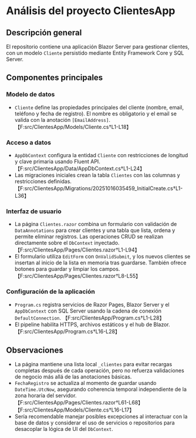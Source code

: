 # Análisis del proyecto ClientesApp

## Descripción general
El repositorio contiene una aplicación Blazor Server para gestionar clientes, con un modelo `Cliente` persistido mediante Entity Framework Core y SQL Server.

## Componentes principales

### Modelo de datos
- `Cliente` define las propiedades principales del cliente (nombre, email, teléfono y fecha de registro). El nombre es obligatorio y el email se valida con la anotación `[EmailAddress]`. 【F:src/ClientesApp/Models/Cliente.cs†L1-L18】

### Acceso a datos
- `AppDbContext` configura la entidad `Cliente` con restricciones de longitud y clave primaria usando Fluent API. 【F:src/ClientesApp/Data/AppDbContext.cs†L1-L24】
- Las migraciones iniciales crean la tabla `Clientes` con las columnas y restricciones definidas. 【F:src/ClientesApp/Migrations/20251016035459_InitialCreate.cs†L1-L36】

### Interfaz de usuario
- La página `Clientes.razor` combina un formulario con validación de `DataAnnotations` para crear clientes y una tabla que lista, ordena y permite eliminar registros. Las operaciones CRUD se realizan directamente sobre el `DbContext` inyectado. 【F:src/ClientesApp/Pages/Clientes.razor†L1-L94】
- El formulario utiliza `EditForm` con `OnValidSubmit`, y los nuevos clientes se insertan al inicio de la lista en memoria tras guardarse. También ofrece botones para guardar y limpiar los campos. 【F:src/ClientesApp/Pages/Clientes.razor†L8-L55】

### Configuración de la aplicación
- `Program.cs` registra servicios de Razor Pages, Blazor Server y el `AppDbContext` con SQL Server usando la cadena de conexión `DefaultConnection`. 【F:src/ClientesApp/Program.cs†L1-L28】
- El pipeline habilita HTTPS, archivos estáticos y el hub de Blazor. 【F:src/ClientesApp/Program.cs†L16-L28】

## Observaciones
- La página mantiene una lista local `_clientes` para evitar recargas completas después de cada operación, pero no refuerza validaciones de negocio más allá de las anotaciones básicas.
- `FechaRegistro` se actualiza al momento de guardar usando `DateTime.UtcNow`, asegurando coherencia temporal independiente de la zona horaria del servidor. 【F:src/ClientesApp/Pages/Clientes.razor†L61-L68】【F:src/ClientesApp/Models/Cliente.cs†L16-L17】
- Sería recomendable manejar posibles excepciones al interactuar con la base de datos y considerar el uso de servicios o repositorios para desacoplar la lógica de UI del `DbContext`.
